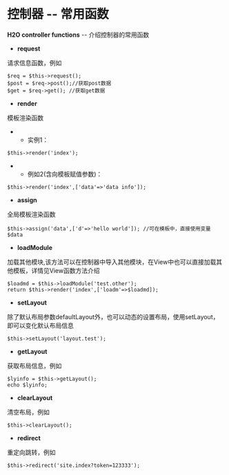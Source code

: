 # 控制器 -- 常用函数

**H2O controller functions** -- 介绍控制器的常用函数

* **request**

请求信息函数，例如

```
$req = $this->request();
$post = $req->post();//获取post数据
$get = $req->get(); //获取get数据
```

* **render**

模板渲染函数

* * 实例1：


```
$this->render('index');
```

* * 例如2\(含向模板赋值参数\)：


```
$this->render('index',['data'=>'data info']);
```

* **assign**

全局模板渲染函数

```
$this->assign('data',['d'=>'hello world']); //可在模板中，直接使用变量$data
```

* **loadModule**

加载其他模块,该方法可以在控制器中导入其他模块，在View中也可以直接加载其他模板，详情见View函数方法介绍

```
$loadmd = $this->loadModule('test.other');
return $this->render('index',['loadm'=>$loadmd]);
```

* **setLayout**

除了默认布局参数defaultLayout外，也可以动态的设置布局，使用setLayout，即可以变化默认布局信息

```
$this->setLayout('layout.test');
```

* **getLayout**

获取布局信息，例如

```
$lyinfo = $this->getLayout();
echo $lyinfo;
```

* **clearLayout**

清空布局，例如

```
$this->clearLayout();
```

* **redirect**

重定向跳转，例如

```
$this->redirect('site.index?token=123333');
```




